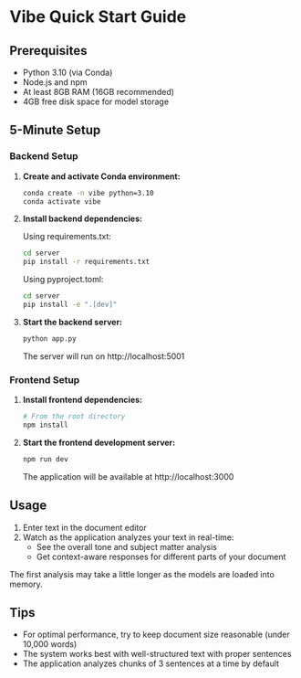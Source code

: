 # Vibe Quick Start Guide

## Prerequisites

- Python 3.10 (via Conda)
- Node.js and npm
- At least 8GB RAM (16GB recommended)
- 4GB free disk space for model storage

## 5-Minute Setup

### Backend Setup

1. **Create and activate Conda environment:**
   ```bash
   conda create -n vibe python=3.10
   conda activate vibe
   ```

2. **Install backend dependencies:**
   
   Using requirements.txt:
   ```bash
   cd server
   pip install -r requirements.txt
   ```
   
   Using pyproject.toml:
   ```bash
   cd server
   pip install -e ".[dev]"
   ```

3. **Start the backend server:**
   ```bash
   python app.py
   ```
   The server will run on http://localhost:5001

### Frontend Setup

1. **Install frontend dependencies:**
   ```bash
   # From the root directory
   npm install
   ```

2. **Start the frontend development server:**
   ```bash
   npm run dev
   ```
   The application will be available at http://localhost:3000

## Usage

1. Enter text in the document editor
2. Watch as the application analyzes your text in real-time:
   - See the overall tone and subject matter analysis
   - Get context-aware responses for different parts of your document

The first analysis may take a little longer as the models are loaded into memory.

## Tips

- For optimal performance, try to keep document size reasonable (under 10,000 words)
- The system works best with well-structured text with proper sentences
- The application analyzes chunks of 3 sentences at a time by default 